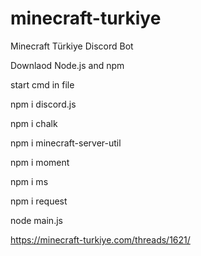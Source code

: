 # minecraft-turkiye
Minecraft Türkiye Discord Bot

Downlaod Node.js and npm

start cmd in file

npm i discord.js

npm i chalk

npm i minecraft-server-util

npm i moment

npm i ms

npm i request

node main.js

https://minecraft-turkiye.com/threads/1621/
